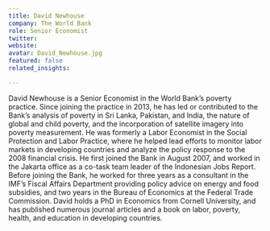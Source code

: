 ```yaml
---
title: David Newhouse
company: The World Bank
role: Senior Economist
twitter:
website:
avatar: David_Newhouse.jpg
featured: false
related_insights:

---
```

David Newhouse is a Senior Economist in the World Bank’s poverty practice. Since joining the practice in 2013, he has led or contributed to the Bank’s analysis of poverty in Sri Lanka, Pakistan, and India, the nature of global and child poverty, and the incorporation of satellite imagery into poverty measurement. He was formerly a Labor Economist in the Social Protection and Labor Practice, where he helped lead efforts to monitor labor markets in developing countries and analyze the policy response to the 2008 financial crisis. He first joined the Bank in August 2007, and worked in the Jakarta office as a co-task team leader of the Indonesian Jobs Report. Before joining the Bank, he worked for three years as a consultant in the IMF’s Fiscal Affairs Department providing policy advice on energy and food subsidies, and two years in the Bureau of Economics at the Federal Trade Commission. David holds a PhD in Economics from Cornell University, and has published numerous journal articles and a book on labor, poverty, health, and education in developing countries.    
